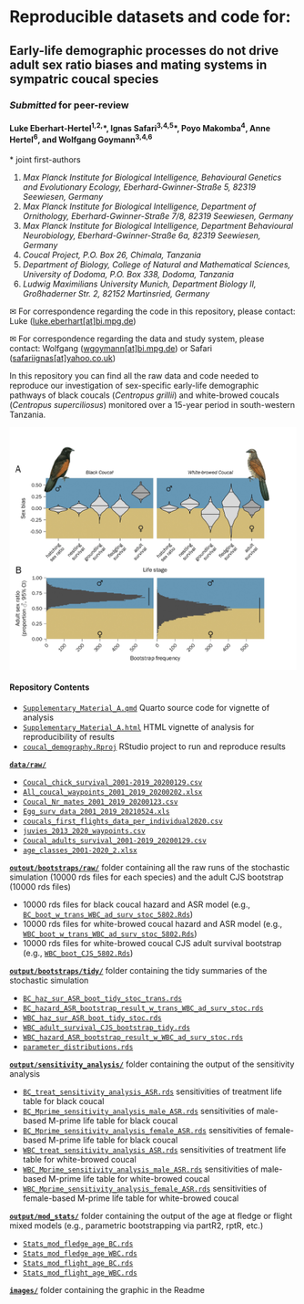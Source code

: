 # Reproducible datasets and code for:

## Early-life demographic processes do not drive adult sex ratio biases and mating systems in sympatric coucal species

### *Submitted* for peer-review

#### Luke Eberhart-Hertel<sup>1,2,</sup>\*, Ignas Safari<sup>3,4,5</sup>\*, Poyo Makomba<sup>4</sup>, Anne Hertel<sup>6</sup>, and Wolfgang Goymann<sup>3,4,6</sup>

\* joint first-authors

1)  *Max Planck Institute for Biological Intelligence, Behavioural
    Genetics and Evolutionary Ecology, Eberhard-Gwinner-Straße 5, 82319
    Seewiesen, Germany*
2)  *Max Planck Institute for Biological Intelligence, Department of
    Ornithology, Eberhard-Gwinner-Straße 7/8, 82319 Seewiesen, Germany*
3)  *Max Planck Institute for Biological Intelligence, Department
    Behavioural Neurobiology, Eberhard-Gwinner-Straße 6a, 82319
    Seewiesen, Germany*
4)  *Coucal Project, P.O. Box 26, Chimala, Tanzania*
5)  *Department of Biology, College of Natural and Mathematical
    Sciences, University of Dodoma, P.O. Box 338, Dodoma, Tanzania*
6)  *Ludwig Maximilians University Munich, Department Biology II,
    Großhaderner Str. 2, 82152 Martinsried, Germany*

✉ For correspondence regarding the code in this repository, please
contact: Luke
(<a href= "mailto:luke.eberhart[at]bi.mpg.de">luke.eberhart[at]bi.mpg.de</a>)

✉ For correspondence regarding the data and study system, please
contact: Wolfgang
(<a href= "mailto:wgoymann@bi.mpg.de">wgoymann[at]bi.mpg.de</a>) or
Safari
(<a href= "mailto:safariignas@yahoo.co.uk">safariignas[at]yahoo.co.uk</a>)

In this repository you can find all the raw data and code needed to
reproduce our investigation of sex-specific early-life demographic
pathways of black coucals (*Centropus grillii*) and white-browed coucals
(*Centropus superciliosus*) monitored over a 15-year period in
south-western Tanzania.

![](images/ASR_sex_diff_LTRE.jpg)

#### Repository Contents

- [`Supplementary_Material_A.qmd`](https://github.com/leberhartphillips/coucal_demography/blob/main/Supplementary_Material_A.qmd)
    Quarto source code for vignette of analysis
- [`Supplementary_Material_A.html`](https://github.com/leberhartphillips/coucal_demography/blob/main/Supplementary_Material_A.html)
    HTML vignette of analysis for reproducibility of results
- [`coucal_demography.Rproj`](https://github.com/leberhartphillips/coucal_demography/blob/main/coucal_demography.Rproj)
    RStudio project to run and reproduce results

[**`data/raw/`**](https://github.com/leberhartphillips/coucal_demography/tree/main/data)

-   [`Coucal_chick_survival_2001-2019_20200129.csv`](https://github.com/leberhartphillips/coucal_demography/tree/main/data/raw/Coucal_chick_survival_2001-2019_20200129.csv)
-   [`All_coucal_waypoints_2001_2019_20200202.xlsx`](https://github.com/leberhartphillips/coucal_demography/tree/main/data/raw/All_coucal_waypoints_2001_2019_20200202.xlsx)
-   [`Coucal_Nr_mates_2001_2019_20200123.csv`](https://github.com/leberhartphillips/coucal_demography/tree/main/data/raw/Coucal_Nr_mates_2001_2019_20200123.csv)
-   [`Egg_surv_data_2001_2019_20210524.xls`](https://github.com/leberhartphillips/coucal_demography/tree/main/data/raw/Egg_surv_data_2001_2019_20210524.xls)
-   [`coucals_first_flights_data_per_individual2020.csv`](https://github.com/leberhartphillips/coucal_demography/tree/main/data/raw/coucals_first_flights_data_per_individual2020.csv)
-   [`juvies_2013_2020_waypoints.csv`](https://github.com/leberhartphillips/coucal_demography/tree/main/data/raw/juvies_2013_2020_waypoints.csv)
-   [`Coucal_adults_survival_2001-2019_20200129.csv`](https://github.com/leberhartphillips/coucal_demography/tree/main/data/raw/Coucal_adults_survival_2001-2019_20200129.csv)
-   [`age_classes_2001-2020_2.xlsx`](https://github.com/leberhartphillips/coucal_demography/tree/main/data/raw/age_classes_2001-2020_2.xlsx)

[**`outout/bootstraps/raw/`**](https://github.com/leberhartphillips/coucal_demography/tree/main/output/bootstraps/raw/)
folder containing all the raw runs of the stochastic simulation (10000
rds files for each species) and the adult CJS bootstrap (10000 rds
files)

-   10000 rds files for black coucal hazard and ASR model (e.g.,
    [`BC_boot_w_trans_WBC_ad_surv_stoc_5802.Rds`](https://github.com/leberhartphillips/coucal_demography/tree/main/output/bootstraps/raw/BC_boot_w_trans_WBC_ad_surv_stoc_5802.Rds))
-   10000 rds files for white-browed coucal hazard and ASR model (e.g.,
    [`WBC_boot_w_trans_WBC_ad_surv_stoc_5802.Rds`](https://github.com/leberhartphillips/coucal_demography/tree/main/output/bootstraps/raw/WBC_boot_w_trans_WBC_ad_surv_stoc_5802.Rds))
-   10000 rds files for white-browed coucal CJS adult survival bootstrap
    (e.g.,
    [`WBC_boot_CJS_5802.Rds`](https://github.com/leberhartphillips/coucal_demography/tree/main/output/bootstraps/raw/WBC_boot_w_trans_WBC_ad_surv_stoc_5802.Rds))

[**`output/bootstraps/tidy/`**](https://github.com/leberhartphillips/coucal_demography/tree/main/output/bootstraps/tidy)
folder containing the tidy summaries of the stochastic simulation

-   [`BC_haz_sur_ASR_boot_tidy_stoc_trans.rds`](https://github.com/leberhartphillips/coucal_demography/tree/main/output/bootstraps/tidy/BC_haz_sur_ASR_boot_tidy_stoc_trans.rds)
-   [`BC_hazard_ASR_bootstrap_result_w_trans_WBC_ad_surv_stoc.rds`](https://github.com/leberhartphillips/coucal_demography/tree/main/output/bootstraps/tidy/BC_hazard_ASR_bootstrap_result_w_trans_WBC_ad_surv_stoc.rds)
-   [`WBC_haz_sur_ASR_boot_tidy_stoc.rds`](https://github.com/leberhartphillips/coucal_demography/tree/main/output/bootstraps/tidy/WBC_haz_sur_ASR_boot_tidy_stoc.rds)
-   [`WBC_adult_survival_CJS_bootstrap_tidy.rds`](https://github.com/leberhartphillips/coucal_demography/tree/main/output/bootstraps/tidy/WBC_adult_survival_CJS_bootstrap_tidy.rds)
-   [`WBC_hazard_ASR_bootstrap_result_w_WBC_ad_surv_stoc.rds`](https://github.com/leberhartphillips/coucal_demography/tree/main/output/bootstraps/tidy/WBC_hazard_ASR_bootstrap_result_w_trans_WBC_ad_surv_stoc.rds)
-   [`parameter_distributions.rds`](https://github.com/leberhartphillips/coucal_demography/tree/main/output/bootstraps/tidy/parameter_distributions.rds)

[**`output/sensitivity_analysis/`**](https://github.com/leberhartphillips/coucal_demography/tree/main/output/sensitivity_analysis)
folder containing the output of the sensitivity analysis

-   [`BC_treat_sensitivity_analysis_ASR.rds`](https://github.com/leberhartphillips/coucal_demography/tree/main/output/sensitivity_analysis/BC_treat_sensitivity_analysis_ASR.rds)
    sensitivities of treatment life table for black coucal
-   [`BC_Mprime_sensitivity_analysis_male_ASR.rds`](https://github.com/leberhartphillips/coucal_demography/tree/main/output/sensitivity_analysis/BC_Mprime_sensitivity_analysis_male_ASR.rds)
    sensitivities of male-based M-prime life table for black coucal
-   [`BC_Mprime_sensitivity_analysis_female_ASR.rds`](https://github.com/leberhartphillips/coucal_demography/tree/main/output/sensitivity_analysis/BC_Mprime_sensitivity_analysis_female_ASR.rds)
    sensitivities of female-based M-prime life table for black coucal
-   [`WBC_treat_sensitivity_analysis_ASR.rds`](https://github.com/leberhartphillips/coucal_demography/tree/main/output/sensitivity_analysis/WBC_treat_sensitivity_analysis_ASR.rds)
    sensitivities of treatment life table for white-browed coucal
-   [`WBC_Mprime_sensitivity_analysis_male_ASR.rds`](https://github.com/leberhartphillips/coucal_demography/tree/main/output/sensitivity_analysis/WBC_Mprime_sensitivity_analysis_male_ASR.rds)
    sensitivities of male-based M-prime life table for white-browed
    coucal
-   [`WBC_Mprime_sensitivity_analysis_female_ASR.rds`](https://github.com/leberhartphillips/coucal_demography/tree/main/output/sensitivity_analysis/WBC_Mprime_sensitivity_analysis_female_ASR.rds)
    sensitivities of female-based M-prime life table for white-browed
    coucal

[**`output/mod_stats/`**](https://github.com/leberhartphillips/coucal_demography/tree/main/output/mod_stats)
folder containing the output of the age at fledge or flight mixed models
(e.g., parametric bootstrapping via partR2, rptR, etc.)

-   [`Stats_mod_fledge_age_BC.rds`](https://github.com/leberhartphillips/coucal_demography/tree/main/output/mod_stats/Stats_mod_fledge_age_BC.rds)
-   [`Stats_mod_fledge_age_WBC.rds`](https://github.com/leberhartphillips/coucal_demography/tree/main/output/mod_stats/Stats_mod_fledge_age_WBC.rds)
-   [`Stats_mod_flight_age_BC.rds`](https://github.com/leberhartphillips/coucal_demography/tree/main/output/mod_stats/Stats_mod_flight_age_BC.rds)
-   [`Stats_mod_flight_age_WBC.rds`](https://github.com/leberhartphillips/coucal_demography/tree/main/output/mod_stats/Stats_mod_flight_age_WBC.rds)

[**`images/`**](https://github.com/leberhartphillips/coucal_demography/tree/main/images)
folder containing the graphic in the Readme
